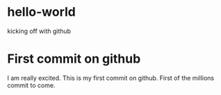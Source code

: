 # hello-world
kicking off with github

# First commit on github
I am really excited. This is my first commit on github. First of the millions commit to come.
